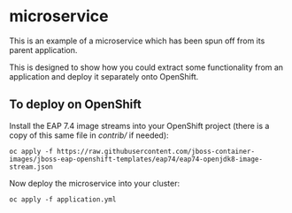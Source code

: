 # microservice

This is an example of a microservice which has been spun off from its parent application.

This is designed to show how you could extract some functionality from an application and deploy it separately onto OpenShift.

## To deploy on OpenShift

Install the EAP 7.4 image streams into your OpenShift project (there is a copy of this same file in _contrib/_ if needed):

```
oc apply -f https://raw.githubusercontent.com/jboss-container-images/jboss-eap-openshift-templates/eap74/eap74-openjdk8-image-stream.json
```

Now deploy the microservice into your cluster:

```
oc apply -f application.yml
```

